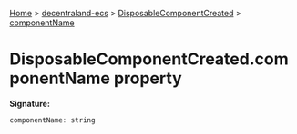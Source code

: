 [Home](./index) &gt; [decentraland-ecs](./decentraland-ecs.md) &gt; [DisposableComponentCreated](./decentraland-ecs.disposablecomponentcreated.md) &gt; [componentName](./decentraland-ecs.disposablecomponentcreated.componentname.md)

# DisposableComponentCreated.componentName property


**Signature:**
```javascript
componentName: string
```
